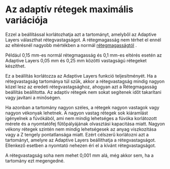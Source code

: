 # Az adaptív rétegek maximális variációja

Ezzel a beállítással korlátozhatja azt a tartományt, amelyből az Adaptive Layers választhat rétegvastagságot. A rétegmagasság nem térhet el ennél az eltérésnél nagyobb mértékben a normál [rétegmagasságtól](../resolution/layer_height.md) .

Például 0,15 mm-es normál rétegmagasság és 0,1 mm-es eltérés esetén az Adaptive Layers 0,05 mm és 0,25 mm közötti vastagságú rétegeket készíthet.

Ez a beállítás korlátozza az Adaptive Layers funkció teljesítményét. Ha a rétegvastagság tartománya túl szűk, akkor a rétegvastagság mindig nagyon közel lesz az eredeti rétegvastagsághoz, ahogyan azt a Rétegmagasság beállítás beállította. Az adaptív rétegek nem sokat segítenek időt takarítani vagy javítani a minőségen.

Ha azonban a tartomány nagyon széles, a rétegek nagyon vastagok vagy nagyon vékonyak lehetnek. A nagyon vastag rétegek sok kiáramlást igényelnek a fúvókából, ami nem mindig lehetséges a fúvóka korlátozott mérete és a nyomtatófej fűtőpályájának olvasztási kapacitása miatt. Nagyon vékony rétegek szintén nem mindig lehetségesek az anyag viszkozitása vagy a Z tengely pontatlansága miatt. Ezért célszerű korlátozni azt a tartományt, amelyre az Adaptive Layers beállíthatja a rétegvastagságot. Ellenkező esetben a nyomtató nehezen éri el a kívánt rétegvastagságot.

A rétegvastagság soha nem mehet 0,001 mm alá, még akkor sem, ha a tartomány ezt megengedné.
